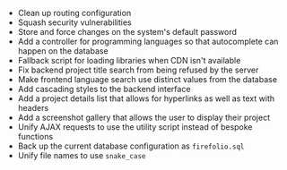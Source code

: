 - Clean up routing configuration
- Squash security vulnerabilities
- Store and force changes on the system's default password
- Add a controller for programming languages so that autocomplete can happen on the database
- Fallback script for loading libraries when CDN isn't available
- Fix backend project title search from being refused by the server
- Make frontend language search use distinct values from the database
- Add cascading styles to the backend interface
- Add a project details list that allows for hyperlinks as well as text with headers
- Add a screenshot gallery that allows the user to display their project
- Unify AJAX requests to use the utility script instead of bespoke functions
- Back up the current database configuration as `firefolio.sql`
- Unify file names to use `snake_case`
